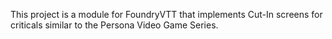 This project is a module for FoundryVTT that implements Cut-In screens for criticals similar to the Persona Video Game Series.

